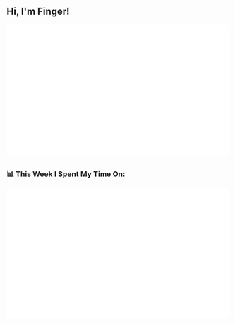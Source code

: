 <h2> Hi, I'm Finger!</h2>

<img align="right" src="https://raw.githubusercontent.com/spianmo/github-stats/master/generated/overview.svg#gh-light-mode-only">

<!-- <img align="right" height="160em" src="https://github-readme-stats-eight-theta.vercel.app/api/top-langs/?username=spianmo&layout=compact&langs_count=8&theme=algolia"/>	 -->
	
```go
package main

type Me struct {
	Name   string
	Job    string
	Code   string
	Skills string
}

func main() {
	me := &Me{
		Name:   "Finger",
		Job:    "Client-side Engineer",
		Code:   "Java and C++ and Others",
		Skills: "Android Security NLP ^o^",
	}
	_ = me
}
```


<h3>📊 This Week I Spent My Time On:</h3>
<img align='right' src="https://raw.githubusercontent.com/spianmo/github-stats/master/generated/languages.svg#gh-light-mode-only">

<!--START_SECTION:waka-->

```text
Java                   38 hrs 39 mins  ██████████████████████▓░░   90.24 %
XML                    1 hr 26 mins    █░░░░░░░░░░░░░░░░░░░░░░░░   03.38 %
Gradle                 1 hr 16 mins    ▓░░░░░░░░░░░░░░░░░░░░░░░░   02.97 %
Groovy                 58 mins         ▓░░░░░░░░░░░░░░░░░░░░░░░░   02.27 %
Properties             15 mins         ░░░░░░░░░░░░░░░░░░░░░░░░░   00.59 %
Kotlin                 6 mins          ░░░░░░░░░░░░░░░░░░░░░░░░░   00.27 %
```

<!--END_SECTION:waka-->
